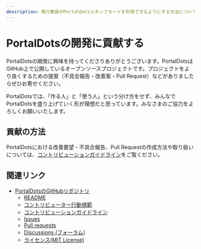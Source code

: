 ```yaml
---
description: 実行委員がPortalDotsスタッフモードを利用できるようにする方法についてご説明します
---
```


# PortalDotsの開発に貢献する

PortalDotsの開発に興味を持ってくださりありがとうございます。PortalDotsはGitHub上で公開しているオープンソースプロジェクトです。プロジェクトをより良くするための提案（不具合報告・改善案・Pull Request）などがありましたらぜひお寄せください。

PortalDotsでは、「作る人」と「使う人」という分け方をせず、みんなでPortalDotsを盛り上げていく形が理想だと思っています。みなさまのご協力をよろしくお願いいたします。

## 貢献の方法
PortalDotsにおける改善要望・不具合報告、Pull Requestの作成方法や取り扱いについては、[コントリビューションガイドライン](https://github.com/portal-dots/PortalDots/blob/4.x/CONTRIBUTING.md)をご覧ください。

## 関連リンク
* [PortalDotsのGitHubリポジトリ](https://github.com/portal-dots/PortalDots)
  * [README](https://github.com/portal-dots/PortalDots#readme)
  * [コントリビューター行動規範](https://github.com/portal-dots/PortalDots/blob/4.x/CODE_OF_CONDUCT.md)
  * [コントリビューションガイドライン](https://github.com/portal-dots/PortalDots/blob/4.x/CONTRIBUTING.md)
  * [Issues](https://github.com/portal-dots/PortalDots/issues)
  * [Pull requests](https://github.com/portal-dots/PortalDots/pulls)
  * [Discussions (フォーラム)](https://github.com/portal-dots/PortalDots/discussions)
  * [ライセンス(MIT License)](https://github.com/portal-dots/PortalDots/blob/4.x/LICENSE)

